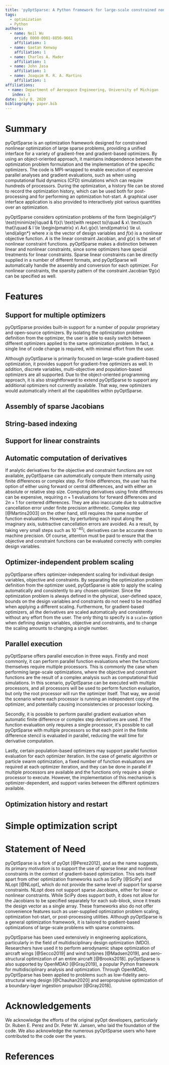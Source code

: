```yaml
---
title: 'pyOptSparse: A Python framework for large-scale constrained nonlinear optimization of sparse systems'
tags:
  - optimization
  - Python
authors:
  - name: Neil Wu
    orcid: 0000-0001-8856-9661
    affiliation: 1
  - name: Gaetan Kenway
    affiliation: 1
  - name: Charles A. Mader
    affiliation: 1
  - name: John Jasa
    affiliation: 1
  - name: Joaquim R. R. A. Martins
    affiliation: 1
affiliations:
 - name: Department of Aerospace Engineering, University of Michigan
   index: 1
date: July 8, 2020
bibliography: paper.bib
---
```


# Summary
pyOptSparse is an optimization framework designed for constrained nonlinear optimization of large sparse problems, providing a unified interface for a variety of gradient-free and gradient-based optimizers.
By using an object-oriented approach, it maintains independence between the optimization problem formulation and the implementation of the specific optimizers.
The code is MPI-wrapped to enable execution of expensive parallel analyses and gradient evaluations, such as when using computational fluid dynamics (CFD) simulations which can require hundreds of processors.
During the optimization, a history file can be stored to record the optimization history, which can be used both for post-processing and for performing an optimization hot-start.
A graphical user interface application is also provided to interactively plot various quantities over an optimization.

pyOptSparse considers optimization problems of the form
\begin{align*}
\text{minimize}\quad & f(x)\\
\text{with respect to}\quad & x\\
\text{such that}\quad & l \le \begin{pmatrix}
x\\
Ax\\
g(x)\\
\end{pmatrix}
\le u\\
\end{align*}
where $x$ is the vector of design variables and $f(x)$ is a nonlinear objective function.
$A$ is the linear constraint Jacobian, and $g(x)$ is the set of nonlinear constraint functions.
pyOptSparse makes a distinction between linear and nonlinear constraints, since some optimizers have special treatments for linear constraints.
Sparse linear constraints can be directly supplied in a number of different formats, and pyOptSparse will automatically handle the assembly and conversion for each optimizer.
For nonlinear constraints, the sparsity pattern of the constraint Jacobian $\nabla g(x)$ can be specified as well.


# Features
## Support for multiple optimizers
pyOptSparse provides built-in support for a number of popular proprietary and open-source optimizers.
By isolating the optimization problem definition from the optimizer, the user is able to easily switch between different optimizers applied to the same optimization problem.
In fact, a single line of code change is required, with minimal effort from the user.

Although pyOptSparse is primarily focused on large-scale gradient-based optimization, it provides support for gradient-free optimizers as well.
In addition, discrete variables, multi-objective and population-based optimizers are all supported.
Due to the object-oriented programming approach, it is also straightforward to extend pyOptSparse to support any additional optimizers not currently available.
That way, new optimizers would automatically inherit all the capabilities within pyOptSparse.

## Assembly of sparse Jacobians

## String-based indexing

## Support for linear constraints

## Automatic computation of derivatives
If analytic derivatives for the objective and constraint functions are not available, pyOptSparse can automatically compute them internally using finite differences or complex step.
For finite differences, the user has the option of either using forward or central differences, and with either an absolute or relative step size.
Computing derivatives using finite differences can be expensive, requiring $n+1$ evaluations for forward differences and $2n+1$ for centered differences.
They are also inaccurate due to subtractive cancellation error under finite precision arithmetic.
Complex step [@Martins2003] on the other hand, still requires the same number of function evaluations.
However, by perturbing each input along the imaginary axis, subtractive cancellation errors are avoided.
As a result, by taking very small steps such as $10^{-40}i$, derivatives can be accurate down to machine precision.
Of course, attention must be paid to ensure that the objective and constraint functions can be evaluated correctly with complex design variables.

## Optimizer-independent problem scaling
pyOptSparse offers optimizer-independent scaling for individual design variables, objective and constraints.
By separating the optimization problem definition from the optimizer used, pyOptSparse is able to apply the scaling automatically and consistently to any chosen optimizer.
Since the optimization problem is always defined in the physical, user-defined space, bounds on the design variables and constraints do not need to be modified when applying a different scaling.
Furthermore, for gradient-based optimizers, all the derivatives are scaled automatically and consistently without any effort from the user.
The only thing to specify is a `scale=` option when defining design variables, objective and constraints, and to change the scaling amounts to changing a single number.

## Parallel execution
pyOptSparse offers parallel execution in three ways.
Firstly and most commonly, it can perform parallel function evaluations when the functions themselves require multiple processors.
This is commonly the case when performing large-scale optimizations, where the objective and constraint functions are the result of a complex analysis such as computational fluid simulations.
In this scenario, pyOptSparse can be executed with multiple processors, and all processors will be used to perform function evaluation, but only the root processor will run the optimizer itself.
That way, we avoid the scenario where each processor is running an independent copy of the optimizer, and potentially causing inconsistencies or processor locking.

Secondly, it is possible to perform parallel gradient evaluation when automatic finite difference or complex step derivatives are used.
If the function evaluation only requires a single processor, it's possible to call pyOptSparse with multiple processors so that each point in the finite difference stencil is evaluated in parallel, reducing the wall time for derivative computation.

Lastly, certain population-based optimizers may support parallel function evaluation for each optimizer iteration.
In the case of genetic algorithm or particle swarm optimization, a fixed number of function evaluations are required at each optimizer iteration, and they can be done in parallel if multiple processors are available and the functions only require a single processor to execute.
However, the implementation of this mechanism is optimizer-dependent, and support varies between the different optimizers available.

## Optimization history and restart

# Simple optimization script

# Statement of Need
pyOptSparse is a fork of pyOpt [@Perez2012], and as the name suggests, its primary motivation is to support the use of sparse linear and nonlinear constraints in the context of gradient-based optimization.
This sets itself apart from other optimization frameworks such as SciPy [@SciPy] and NLopt [@NLopt], which do not provide the same level of support for sparse constraints.
NLopt does not support sparse Jacobians, either for linear or nonlinear constraints.
While SciPy does support both, it does not allow for the Jacobians to be specified separately for each sub-block, since it treats the design vector as a single array.
These frameworks also do not offer convenience features such as user-supplied optimization problem scaling, optimization hot-start, or post-processing utilities.
Although pyOptSparse is a general optimization framework, it is tailored to gradient-based optimizations of large-scale problems with sparse constraints.

pyOptSparse has been used extensively in engineering applications, particularly in the field of multidisciplinary design optimization (MDO).
Researchers have used it to perform aerodynamic shape optimization of aircraft wings [@Secco2019] and wind turbines [@Madsen2019], and aero-structural optimization of an entire aircraft [@Brooks2018].
pyOptSparse is also supported by OpenMDAO [@Gray2019], a popular Python framework for multidisciplinary analysis and optimization.
Through OpenMDAO, pyOptSparse has been applied to problems such as low-fidelity aero-structural wing design [@Chauhan2020] and aeropropulsive optimization of a boundary-layer ingestion propulsor [@Gray2018].

# Acknowledgements
We acknowledge the efforts of the original pyOpt developers, particularly Dr. Ruben E. Perez and Dr. Peter W. Jansen, who laid the foundation of the code.
We also acknowledge the numerous pyOptSparse users who have contributed to the code over the years.

# References

